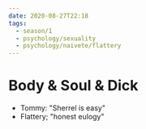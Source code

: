 ```yaml
---
date: 2020-08-27T22:18
tags: 
  - season/1
  - psychology/sexuality
  - psychology/naivete/flattery
---
```


# Body & Soul & Dick

* Tommy: "Sherrel is easy"
* Flattery; "honest eulogy"

